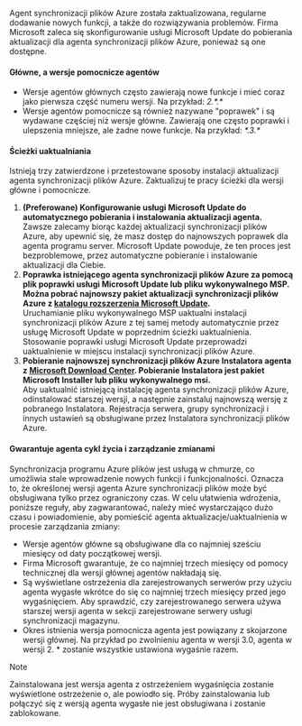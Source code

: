 Agent synchronizacji plików Azure została zaktualizowana, regularne dodawanie nowych funkcji, a także do rozwiązywania problemów. Firma Microsoft zaleca się skonfigurowanie usługi Microsoft Update do pobierania aktualizacji dla agenta synchronizacji plików Azure, ponieważ są one dostępne.

#### <a name="major-vs-minor-agent-versions"></a>Główne, a wersje pomocnicze agentów
* Wersje agentów głównych często zawierają nowe funkcje i mieć coraz jako pierwsza część numeru wersji. Na przykład: *2.\*.\**
* Wersje agentów pomocnicze są również nazywane "poprawek" i są wydawane częściej niż wersje główne. Zawierają one często poprawki i ulepszenia mniejsze, ale żadne nowe funkcje. Na przykład:  *\*.3.\**

#### <a name="upgrade-paths"></a>Ścieżki uaktualniania
Istnieją trzy zatwierdzone i przetestowane sposoby instalacji aktualizacji agenta synchronizacji plików Azure. Zaktualizuj te pracy ścieżki dla wersji główne i pomocnicze.
1. **(Preferowane) Konfigurowanie usługi Microsoft Update do automatycznego pobierania i instalowania aktualizacji agenta.**  
    Zawsze zalecamy biorąc każdej aktualizacji synchronizacji plików Azure, aby upewnić się, że masz dostęp do najnowszych poprawek dla agenta programu server. Microsoft Update powoduje, że ten proces jest bezproblemowe, przez automatyczne pobieranie i instalowanie aktualizacji dla Ciebie.
2. **Poprawka istniejącego agenta synchronizacji plików Azure za pomocą plik poprawki usługi Microsoft Update lub pliku wykonywalnego MSP. Można pobrać najnowszy pakiet aktualizacji synchronizacji plików Azure z [katalogu rozszerzenia Microsoft Update](https://www.catalog.update.microsoft.com/Search.aspx?q=Azure%20File%20Sync).**  
    Uruchamianie pliku wykonywalnego MSP uaktualni instalacji synchronizacji plików Azure z tej samej metody automatycznie przez usługę Microsoft Update w poprzednim ścieżki uaktualnienia. Stosowanie poprawki usługi Microsoft Update przeprowadzi uaktualnienie w miejscu instalacji synchronizacji plików Azure.
3. **Pobieranie najnowszej synchronizacji plików Azure Instalatora agenta z [Microsoft Download Center](https://go.microsoft.com/fwlink/?linkid=858257). Pobieranie Instalatora jest pakiet Microsoft Installer lub pliku wykonywalnego msi.**  
    Aby uaktualnić istniejącą instalację agenta synchronizacji plików Azure, odinstalować starszej wersji, a następnie zainstaluj najnowszą wersję z pobranego Instalatora. Rejestracja serwera, grupy synchronizacji i innych ustawień są obsługiwane przez Instalatora synchronizacji plików Azure.

#### <a name="agent-lifecycle-and-change-management-guarantees"></a>Gwarantuje agenta cykl życia i zarządzanie zmianami
Synchronizacja programu Azure plików jest usługą w chmurze, co umożliwia stale wprowadzenie nowych funkcji i funkcjonalności. Oznacza to, że określonej wersji agenta Azure synchronizacji plików może być obsługiwana tylko przez ograniczony czas. W celu ułatwienia wdrożenia, poniższe reguły, aby zagwarantować, należy mieć wystarczająco dużo czasu i powiadomienie, aby pomieścić agenta aktualizacje/uaktualnienia w procesie zarządzania zmiany:

- Wersje agentów główne są obsługiwane dla co najmniej sześciu miesięcy od daty początkowej wersji.
- Firma Microsoft gwarantuje, że co najmniej trzech miesięcy od pomocy technicznej dla wersji głównej agentów nakładają się. 
- Są wyświetlane ostrzeżenia dla zarejestrowanych serwerów przy użyciu agenta wygasłe wkrótce do się co najmniej trzech miesięcy przed jego wygaśnięciem. Aby sprawdzić, czy zarejestrowanego serwera używa starszej wersji agenta w sekcji zarejestrowane serwery usługi synchronizacji magazynu.
- Okres istnienia wersja pomocnicza agenta jest powiązany z skojarzone wersji głównej. Na przykład po zwolnieniu agenta w wersji 3.0, agenta w wersji 2. \* zostanie wszystkie ustawiona wygaśnie razem.

> [!Note]
> Zainstalowana jest wersja agenta z ostrzeżeniem wygaśnięcia zostanie wyświetlone ostrzeżenie o, ale powiodło się. Próby zainstalowania lub połączyć się z wersją agenta wygasłe nie jest obsługiwana i zostanie zablokowane.